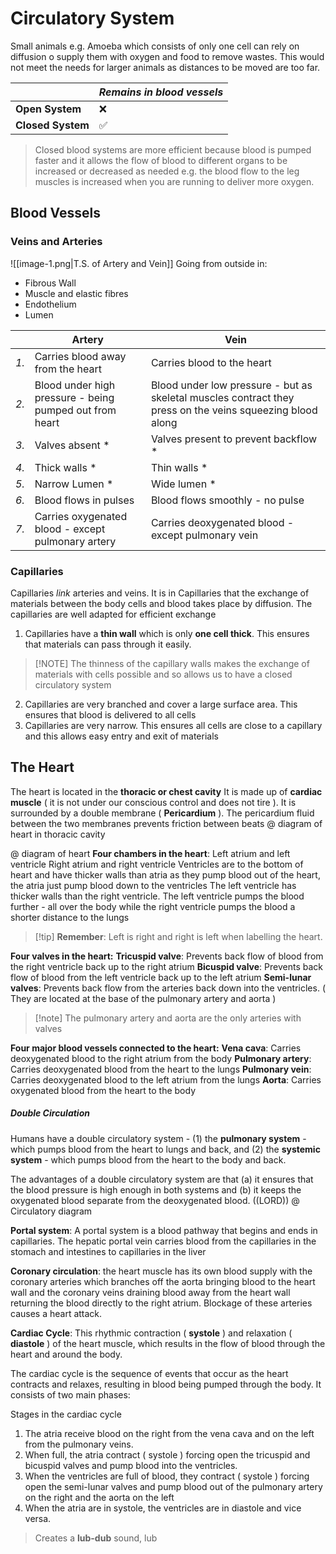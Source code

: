 # Circulatory System
Small animals e.g. Amoeba which consists of only one cell can rely on diffusion o supply them with oxygen and food to remove wastes. This would not meet the needs for larger animals as distances to be moved are too far.

|                   | *Remains in blood vessels* |
| ----------------- | -------------------------- |
| **Open System**   | ❌                          |
| **Closed System** | ✅                          |
>  Closed blood systems are more efficient because blood is pumped faster and it allows the flow of blood to different organs to be increased or decreased as needed e.g. the blood flow to the leg muscles is increased when you are running to deliver more oxygen.

## Blood Vessels
### Veins and Arteries
![[image-1.png|T.S. of Artery and Vein]]
Going from outside in:
- Fibrous Wall
- Muscle and elastic fibres
- Endothelium
- Lumen


|      | **Artery**                                              | **Vein**                                                                                                  |
| ---- | ------------------------------------------------------- | --------------------------------------------------------------------------------------------------------- |
| *1.* | Carries blood away from the heart                       | Carries blood to the heart                                                                                |
| *2.* | Blood under high pressure - being pumped out from heart | Blood under low pressure - but as skeletal muscles contract they press on the veins squeezing blood along |
| *3.* | Valves absent *                                         | Valves present to prevent backflow *                                                                      |
| *4.* | Thick walls *                                           | Thin walls *                                                                                              |
| *5.* | Narrow Lumen *                                          | Wide lumen *                                                                                              |
| *6.* | Blood flows in pulses                                   | Blood flows smoothly - no pulse                                                                           |
| *7.* | Carries oxygenated blood - except pulmonary artery      | Carries deoxygenated blood - except pulmonary vein                                                        |
### Capillaries
Capillaries *link* arteries and veins. It is in Capillaries that the exchange of materials between the body cells and blood takes place by diffusion. The capillaries are well adapted for efficient exchange
1. Capillaries have a **thin wall** which is only **one cell thick**. This ensures that materials can pass through it easily.
>[!NOTE]  The thinness of the capillary walls makes the exchange of materials with cells possible and so allows us to have a closed circulatory system
2. Capillaries are very branched and cover a large surface area. This ensures that blood is delivered to all cells
3. Capillaries are very narrow. This ensures all cells are close to a capillary and this allows easy entry and exit of materials

## The Heart
The heart is located in the **thoracic or chest cavity**
It is made up of **cardiac muscle** ( it is not under our conscious control and does not tire ). It is surrounded by a double membrane ( **Pericardium** ). The pericardium fluid between the two membranes prevents friction between beats
@ diagram of heart in thoracic cavity

@ diagram of heart
**Four chambers in the heart**:
Left atrium and left ventricle
Right atrium and right ventricle
Ventricles are to the bottom of heart and have thicker walls than atria as they pump blood out of the heart, the atria just pump blood down to the ventricles
The left ventricle has thicker walls than the right ventricle. The left ventricle pumps the blood further - all over the body while the right ventricle pumps the blood a shorter distance to the lungs
>[!tip]  **Remember**: Left is right and right is left when labelling the heart.

**Four valves in the heart:**
**Tricuspid valve**: Prevents back flow of blood from the right ventricle back up to the right atrium
**Bicuspid valve**: Prevents back flow of blood from the left ventricle back up to the left atrium
**Semi-lunar valves**: Prevents back flow from the arteries back down into the ventricles. ( They are located at the base of the pulmonary artery and aorta )
>[!note] The pulmonary artery and aorta are the only arteries with valves

**Four major blood vessels connected to the heart:**
**Vena cava**: Carries deoxygenated blood to the right atrium from the body
**Pulmonary artery**: Carries deoxygenated blood from the heart to the lungs
**Pulmonary vein**: Carries deoxygenated blood to the left atrium from the lungs
**Aorta**: Carries oxygenated blood from the heart to the body

##### Double Circulation 
Humans have a double circulatory system - (1) the **pulmonary system** - which pumps blood from the heart to lungs and back, and (2) the **systemic system** - which pumps blood from the heart to the body and back.

The advantages of a double circulatory system are that (a) it ensures that the blood pressure is high enough in both systems and (b) it keeps the oxygenated blood separate from the deoxygenated blood. ((LORD))
@ Circulatory diagram

**Portal system**: A portal system is a blood pathway that begins and ends in capillaries. The hepatic portal vein carries blood from the capillaries in the stomach and intestines to capillaries in the liver

**Coronary circulation**: the heart muscle has its own blood supply with the coronary arteries which branches off the aorta bringing blood to the heart wall and the coronary veins draining blood away from the heart wall returning the blood directly to the right atrium. Blockage of these arteries causes a heart attack.

**Cardiac Cycle**: This rhythmic contraction ( **systole** ) and relaxation ( **diastole** ) of the heart muscle, which results in the flow of blood through the heart and around the body.

 The cardiac cycle is the sequence of events that occur as the heart contracts and relaxes, resulting in blood being pumped through the body. It consists of two main phases:

Stages in the cardiac cycle
1. The atria receive blood on the right from the vena cava and on the left from the pulmonary veins.
2. When full, the atria contract ( systole ) forcing open the tricuspid and bicuspid valves and pump blood into the ventricles.
3. When the ventricles are full of blood, they contract ( systole ) forcing open the semi-lunar valves and pump blood out of the pulmonary artery on the right and the aorta on the left
4. When the atria are in systole, the ventricles are in diastole and vice versa.
> Creates a **lub-dub** sound, lub

